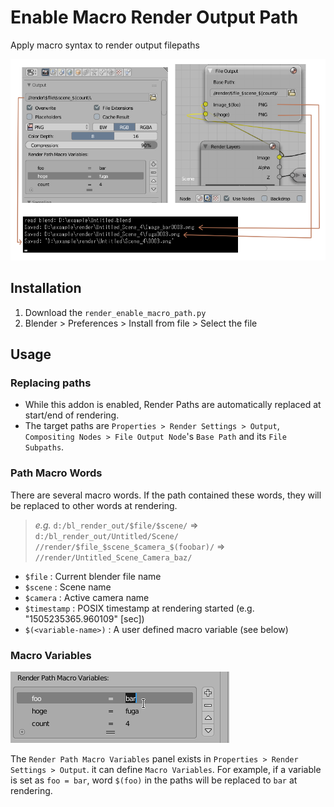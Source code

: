 # Enable Macro Render Output Path

Apply macro syntax to render output filepaths

<img src="./doc/img/a.png">

## Installation

1. Download the `render_enable_macro_path.py`
2. Blender > Preferences > Install from file > Select the file

## Usage

### Replacing paths

* While this addon is enabled, Render Paths are automatically replaced at start/end of rendering.
* The target paths are `Properties > Render Settings > Output`, `Compositing Nodes > File Output Node`'s `Base Path` and its `File Subpaths`.

### Path Macro Words

There are several macro words. If the path contained these words, they will be replaced to other words at rendering.
> *e.g.*
> `d:/bl_render_out/$file/$scene/` => `d:/bl_render_out/Untitled/Scene/`
> `//render/$file_$scene_$camera_$(foobar)/` => `//render/Untitled_Scene_Camera_baz/`


* `$file` : Current blender file name
* `$scene` : Scene name
* `$camera` : Active camera name
* `$timestamp` : POSIX timestamp at rendering started (e.g. "1505235365.960109" [sec])
* `$(<variable-name>)` : A user defined macro variable (see below)

### Macro Variables

<img src="./doc/img/b.png">

The `Render Path Macro Variables` panel exists in `Properties > Render Settings > Output`. it can define `Macro Variables`.
For example, if a variable is set as `foo = bar`, word `$(foo)` in the paths will be replaced to `bar` at rendering.
